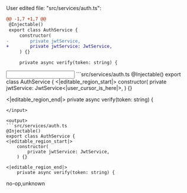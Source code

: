 <events>
User edited file: "src/services/auth.ts":

```diff
@@ -1,7 +1,7 @@
 @Injectable()
 export class AuthService {
     constructor(
-        private jwtService,
+        private jwtService: JwtService,
     ) {}

     private async verify(token: string) {
```
</events>

<input>
```src/services/auth.ts
@Injectable()
export class AuthService {
<|editable_region_start|>
    constructor(
        private jwtService: JwtService<|user_cursor_is_here|>,
    ) {}

<|editable_region_end|>
    private async verify(token: string) {
```
</input>

<output>
```src/services/auth.ts
@Injectable()
export class AuthService {
<|editable_region_start|>
    constructor(
        private jwtService: JwtService,
    ) {}

<|editable_region_end|>
    private async verify(token: string) {
```
</output>

<labels>
no-op,unknown
</labels>
